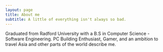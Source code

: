 ```yaml
---
layout: page
title: About me
subtitle: A little of everything isn't always so bad.
---
```


Graduated from Radford University with a B.S in Computer Science - Software Engineering. 
PC Building Enthusiast, Gamer, and an ambition to travel Asia and other parts of the world describe me.
